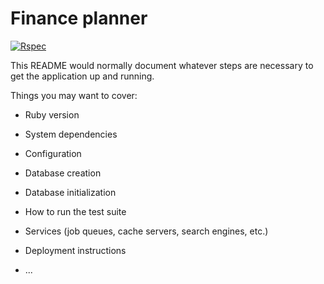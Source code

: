 # Finance planner
[![Rspec](https://github.com/DenisKem/finance_planner/actions/workflows/ruby.yml/badge.svg)](https://github.com/DenisKem/finance_planner/actions/workflows/ruby.yml)

This README would normally document whatever steps are necessary to get the
application up and running.

Things you may want to cover:

* Ruby version

* System dependencies

* Configuration

* Database creation

* Database initialization

* How to run the test suite

* Services (job queues, cache servers, search engines, etc.)

* Deployment instructions

* ...
